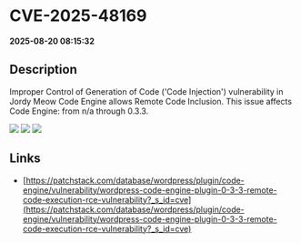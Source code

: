# CVE-2025-48169

**2025-08-20 08:15:32**

## Description
Improper Control of Generation of Code ('Code Injection') vulnerability in Jordy Meow Code Engine allows Remote Code Inclusion. This issue affects Code Engine: from n/a through 0.3.3.

![](https://img.shields.io/static/v1?label=Score&message=9.9&color=red)
![](https://img.shields.io/static/v1?label=Severity&message=CRITICAL&color=red)
![](https://img.shields.io/static/v1?label=CWE&message=RCE&color=green)

## Links
- [https://patchstack.com/database/wordpress/plugin/code-engine/vulnerability/wordpress-code-engine-plugin-0-3-3-remote-code-execution-rce-vulnerability?_s_id=cve](https://patchstack.com/database/wordpress/plugin/code-engine/vulnerability/wordpress-code-engine-plugin-0-3-3-remote-code-execution-rce-vulnerability?_s_id=cve)
